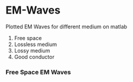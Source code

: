 # EM-Waves
Plotted EM Waves for different medium on matlab
1. Free space
2. Lossless medium
3. Lossy medium
4. Good conductor

### Free Space EM Waves
